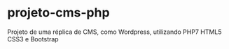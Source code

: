 # projeto-cms-php
Projeto de uma réplica de CMS, como Wordpress, utilizando PHP7 HTML5 CSS3 e Bootstrap 
